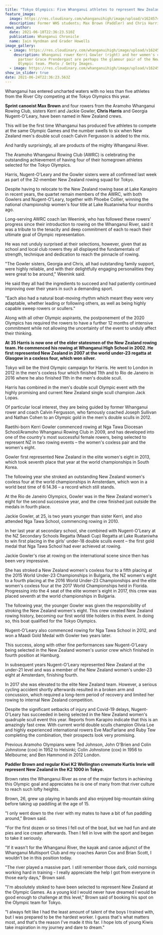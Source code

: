 ```yaml
---
title: "Tokyo Olympics: Five Whanganui athletes to represent New Zealand on water"
feature_image:
  image: https://res.cloudinary.com/whanganuihigh/image/upload/v1624574214/News/Max-and-Chris-Harris.jpg
  description: Former WHS students; Max Brown (Paddler) and Chris Harris (Rower).
news_author:
  date: 2021-06-18T22:36:23.510Z
  publication: Whanganui Chronicle
  name: Iain Hyndman and Grader Howells
image_gallery:
  - image: https://res.cloudinary.com/whanganuihigh/image/upload/v1624574476/News/Kerri_Gowler_Grace_Prendergast._chron_19.6.21.jpg
    description: Whanganui rower Kerri Gowler (right) and her women's coxless pairs
      partner Grace Prendergast are perhaps the glamour pair of the New Zealand
      Olympic team. Photo / Getty Images.
  - image: https://res.cloudinary.com/whanganuihigh/image/upload/v1624574949/News/paper_article_page.jpg
show_in_slider: true
date: 2021-06-24T22:36:23.563Z
---
```

Whanganui has entered uncharted waters with no less than five athletes from the River City competing at the Tokyo Olympics this year.

**Sprint canoeist Max Brown** and four rowers from the Aramoho Whanganui Rowing Club, sisters Kerri and Jackie Gowler, **Chris Harris** and Georgia Nugent-O'Leary, have been named in New Zealand crews.

This will be the first time Whanganui has produced five athletes to compete at the same Olympic Games and the number swells to six when New Zealand men's double scull coach Calvin Fergusson is added to the mix.

And hardly surprisingly, all are products of the mighty Whanganui River.

The Aramoho Whanganui Rowing Club (AWRC) is celebrating the outstanding achievement of having four of their homegrown athletes selected for the Tokyo Olympics.

Harris, Nugent-O'Leary and the Gowler sisters were all confirmed last week as part of the 32-member New Zealand rowing squad for Tokyo.

Despite having to relocate to the New Zealand rowing base at Lake Karapiro in recent years, the quartet remain members of the AWRC, with both Gowlers and Nugent-O'Leary, together with Phoebe Collier, winning the national championship women's four title at Lake Ruataniwha four months ago.

Long-serving AWRC coach Ian Weenink, who has followed these rowers' progress since their introduction to rowing on the Whanganui River, said it was a tribute to the tenacity and deep commitment of each to reach their ultimate goal of Olympic representation.

He was not unduly surprised at their selections, however, given that as school and local club rowers they all displayed the fundamentals of strength, technique and dedication to reach the pinnacle of rowing.

"The Gowler sisters, Georgia and Chris, all had outstanding family support, were highly reliable, and with their delightfully engaging personalities they were great to be around," Weenink said.

He said they all had the ingredients to succeed and had patiently continued improving over their years in such a demanding sport.

"Each also had a natural boat-moving rhythm which meant they were very adaptable, whether leading or following others, as well as being highly capable sweep rowers or scullers."

Along with all other Olympic aspirants, the postponement of the 2020 Olympics has required the rowers to have a further 12 months of intensive commitment while not allowing the uncertainty of the event to unduly affect their thinking.

**At 35 Harris is now one of the elder statesmen of the New Zealand rowing team. He commenced his rowing at Whanganui High School in 2002. He first represented New Zealand in 2007 at the world under-23 regatta at Glasgow in a coxless four, which won silver.**

Tokyo will be the third Olympic campaign for Harris. He went to London in 2012 in the men's coxless four which finished 11th and to Rio de Janeiro in 2016 where he also finished 11th in the men's double scull.

Harris has combined in the men's double scull Olympic event with the highly promising and current New Zealand single scull champion Jack Lopas.

Of particular local interest, they are being guided by former Whanganui rower and coach Calvin Fergusson, who famously coached Joseph Sullivan and Nathan Cohen to an Olympic gold in the men's double sculls in 2012.

Raetihi-born Kerri Gowler commenced rowing at Nga Tawa Diocesan School/Aramoho Whanganui Rowing Club in 2009, and has developed into one of the country's most successful female rowers, being selected to represent NZ in two rowing events – the women's coxless pair and the women's eight.

Gowler first represented New Zealand in the elite women's eight in 2013, which took seventh place that year at the world championships in South Korea.

The following year she stroked an outstanding New Zealand women's coxless four at the world championships in Amsterdam, which won in a world best time of 6:14.36 – a record which still stands.

At the Rio de Janeiro Olympics, Gowler was in the New Zealand women's eight for the second successive year, and the crew finished just outside the medals in fourth place.

Jackie Gowler, at 25, is two years younger than sister Kerri, and also attended Nga Tawa School, commencing rowing in 2010.

In her last year at secondary school, she combined with Nugent-O'Leary at the NZ Secondary Schools Regatta (Maadi Cup) Regatta at Lake Ruataniwha to win first placing in the girls' under-18 double sculls event – the first gold medal that Nga Tawa School had ever achieved at rowing.

Jackie Gowler's rise at rowing on the international scene since then has been very impressive.

She has stroked a New Zealand women's coxless four to a fifth placing at the 2015 World Under-23 Championships in Bulgaria, the NZ women's eight to a fourth placing at the 2016 World Under-23 Championships and the elite women's coxless four at the 2017 World Championships held in Florida. Progressing into the 4 seat of the elite women's eight in 2017, this crew was placed seventh at the world championships in Bulgaria.

The following year, the younger Gowler was given the responsibility of stroking the New Zealand women's eight. This crew created New Zealand rowing history, becoming our first world title holders in this event. In doing so, this boat qualified for the Tokyo Olympics.

Nugent-O'Leary also commenced rowing for Nga Tawa School in 2012, and won a Maadi Gold Medal with Gowler two years later.

This success, along with other fine performances saw Nugent-O'Leary being selected in the New Zealand women's uunior crew which finished in fourth position at Hamburg.

In subsequent years Nugent-O'Leary represented New Zealand at the under-21 level and was a member of the New Zealand women's under-23 eight at Amsterdam, finishing fourth.

In 2017 she was elevated to the elite New Zealand team. However, a serious cycling accident shortly afterwards resulted in a broken arm and concussion, which required a long-term period of recovery and limited her rowing to internal New Zealand competition.

Despite the significant setbacks of injury and Covid-19 delays, Nugent-O'Leary has succeeded in being selected in the New Zealand women's quadruple scull event this year.
Reports from Karapiro indicate that this is an amazingly fast crew. With current world double sculls champion Olivia Loe and highly experienced international rowers Eve MacFarlane and Ruby Tew completing the combination, their prospects look very promising.

Previous Aramoho Olympians were Ted Johnson, John O'Brien and Colin Johnstone (cox) in 1952 to Helsinki; Colin Johnstone (cox) in 1956 to Melbourne; and Ben Hammond in 2012 London.

**Paddler Brown and regular Kiwi K2 Wellington crewmate Kurtis Imrie will represent New Zealand in the K2 1000 in Tokyo.**

Brown rates the Whanganui River as one of the major factors in achieving this Olympic goal and appreciates he is one of many from that river culture to reach such lofty heights.

Brown, 26, grew up playing in bands and also enjoyed big-mountain skiing before taking up paddling at the age of 15.

"I only went down to the river with my mates to have a bit of fun paddling around," Brown said.

"For the first dozen or so times I fell out of the boat, but we had fun and ate pies and ice cream afterwards. Then I fell in love with the sport and began to take it seriously.

"If it wasn't for the Whanganui River, the kayak and canoe adjunct of the Whanganui Multisport Club and my coaches Aaron Cox and Brian Scott, I wouldn't be in this position today.

"The river played a massive part. I still remember those dark, cold mornings working hard in training - I really appreciate the help I got from everyone in those early days," Brown said.

"I'm absolutely stoked to have been selected to represent New Zealand at the Olympic Games. As a young kid I would never have dreamed I would be good enough to challenge at this level," Brown said of booking his spot on the Olympic team for Tokyo.

"I always felt like I had the least amount of talent of the boys I trained with, but I was prepared to be the hardest worker. I guess that's what matters most, and that's the reason I've made it this far. I hope lots of young Kiwis take inspiration in my journey and dare to dream."



